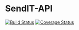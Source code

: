 # SendIT-API

[![Build Status](https://travis-ci.com/3Nakajugo/SendIT-API.svg?branch=main)](https://travis-ci.com/3Nakajugo/SendIT-API)
[![Coverage Status](https://coveralls.io/repos/github/3Nakajugo/SendIT-API/badge.svg?branch=main)](https://coveralls.io/github/3Nakajugo/SendIT-API?branch=main)